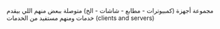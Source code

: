 مجموعة أجهزة (كمبيوترات - مطابع - شاشات - الخ) متوصلة ببعض منهم اللي بيقدم خدمات ومنهم مستفيد من الخدمات (clients and servers)